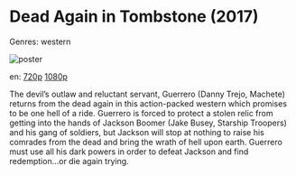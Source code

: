 # Dead Again in Tombstone (2017)

Genres: western

![poster](http://image.tmdb.org/t/p/w500/7dnmxPLiSOOFGZ8llpppMBf6osh.jpg)

en:
  [720p](magnet:?xt=urn:btih:A239908D937D93159E51C68BD6C1EC552F61D5CD&tr=udp://glotorrents.pw:6969/announce&tr=udp://tracker.opentrackr.org:1337/announce&tr=udp://torrent.gresille.org:80/announce&tr=udp://tracker.openbittorrent.com:80&tr=udp://tracker.coppersurfer.tk:6969&tr=udp://tracker.leechers-paradise.org:6969&tr=udp://p4p.arenabg.ch:1337&tr=udp://tracker.internetwarriors.net:1337)
  [1080p](magnet:?xt=urn:btih:127A82CF827FB24B128020FAF8288BBDC150A879&tr=udp://glotorrents.pw:6969/announce&tr=udp://tracker.opentrackr.org:1337/announce&tr=udp://torrent.gresille.org:80/announce&tr=udp://tracker.openbittorrent.com:80&tr=udp://tracker.coppersurfer.tk:6969&tr=udp://tracker.leechers-paradise.org:6969&tr=udp://p4p.arenabg.ch:1337&tr=udp://tracker.internetwarriors.net:1337)
  


The devil’s outlaw and reluctant servant, Guerrero (Danny Trejo, Machete) returns from the dead again in this action-packed western which promises to be one hell of a ride. Guerrero is forced to protect a stolen relic from getting into the hands of Jackson Boomer (Jake Busey, Starship Troopers) and his gang of soldiers, but Jackson will stop at nothing to raise his comrades from the dead and bring the wrath of hell upon earth. Guerrero must use all his dark powers in order to defeat Jackson and find redemption…or die again trying.